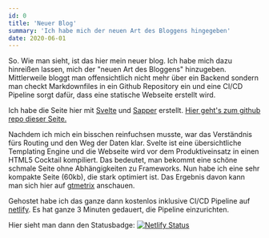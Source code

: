 ```yaml
---
id: 0
title: 'Neuer Blog'
summary: 'Ich habe mich der neuen Art des Bloggens hingegeben'
date: 2020-06-01
---
```


So. Wie man sieht, ist das hier mein neuer blog. Ich habe mich dazu hinreißen lassen, mich der "neuen Art des Bloggens" hinzugeben. Mittlerweile bloggt man offensichtlich nicht mehr über ein Backend sondern man checkt Markdownfiles in ein Github Repository ein und eine CI/CD Pipeline sorgt dafür, dass eine statische Webseite erstellt wird.

Ich habe die Seite hier mit [Svelte](https://svelte.dev/) und [Sapper](https://sapper.svelte.dev/) erstellt. [Hier geht's zum github repo dieser Seite.](https://github.com/llotz/lukas2020)

Nachdem ich mich ein bisschen reinfuchsen musste, war das Verständnis fürs Routing und den Weg der Daten klar. Svelte ist eine übersichtliche Templating Engine und die Webseite wird vor dem Produktiveinsatz in einen HTML5 Cocktail kompiliert. Das bedeutet, man bekommt eine schöne schmale Seite ohne Abhängigkeiten zu Frameworks. Nun habe ich eine sehr kompakte Seite (60kb), die stark optimiert ist. Das Ergebnis davon kann man sich hier auf [gtmetrix](https://gtmetrix.com/reports/lukaslotz.de/KYe93JMu) anschauen.

Gehostet habe ich das ganze dann kostenlos inklusive CI/CD Pipeline auf [netlify](https://netlify.com). Es hat ganze 3 Minuten gedauert, die Pipeline einzurichten.

Hier sieht man dann den Statusbadge: [![Netlify Status](https://api.netlify.com/api/v1/badges/4fad94f6-d4ee-4ed9-bc97-a549de08d994/deploy-status)](https://app.netlify.com/sites/determined-albattani-7c4378/deploys)
